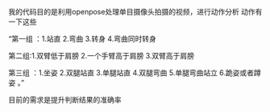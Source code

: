 我的代码目的是利用openpose处理单目摄像头拍摄的视频，进行动作分析 动作有一下这些

“第一组 ：1.站直 2.弯曲 3.转身 4.弯曲同时转身 

第二组:1.双臂低于肩膀 2.一个手臂高于肩膀 3.双臂高于肩膀 

第三组 ：1.坐姿 2.双腿站直 3.单腿站直 4.双腿弯曲 5.单腿弯曲站立 6.跪姿或者蹲姿 。” 

目前的需求是提升判断结果的准确率
